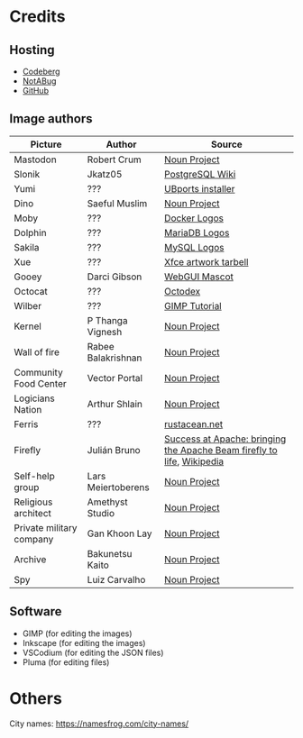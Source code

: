 # Credits

## Hosting

- [Codeberg](https://codeberg.org/mark22k/UnCiv-Logicians)
- [NotABug](https://notabug.org/mark22k/UnCiv-Logicians)
- [GitHub](https://github.com/marek22k/Logicians)

## Image authors

| Picture | Author | Source |
| --- | --- | --- |
| Mastodon | Robert Crum | [Noun Project](https://thenounproject.com/icon/mammoth-3220/) |
| Slonik | 	Jkatz05 | [PostgreSQL Wiki](https://wiki.postgresql.org/wiki/File:PostgreSQL_Logo.1_Color_Black.png) |
| Yumi | ??? | [UBports installer](https://github.com/ubports/ubports-installer/blob/master/build/icons/icon.png) |
| Dino | Saeful Muslim | [Noun Project](https://thenounproject.com/icon/dino-1556980/) |
| Moby | ??? | [Docker Logos](https://www.docker.com/company/newsroom/media-resources/) |
| Dolphin | ??? | [MariaDB Logos](https://mariadb.com/about-us/logos/) |
| Sakila | ??? | [MySQL Logos](https://www.mysql.com/about/legal/logos.html) |
| Xue | ??? | [Xfce artwork tarbell](https://www.xfce.org/download) |
| Gooey | Darci Gibson | [WebGUI Mascot](https://www.webgui.org/mascot/gooey) |
| Octocat | ??? | [Octodex](https://octodex.github.com/original/) |
| Wilber | ??? | [GIMP Tutorial](https://docs.gimp.org/en/gimp-first-steps.html) |
| Kernel | P Thanga Vignesh | [Noun Project](https://thenounproject.com/icon/major-general-933186/) |
| Wall of fire | Rabee Balakrishnan | [Noun Project](https://thenounproject.com/icon/firewall-110043/) |
| Community Food Center | Vector Portal | [Noun Project](https://thenounproject.com/icon/city-hall-4431733/) |
| Logicians Nation | Arthur Shlain | [Noun Project](https://thenounproject.com/icon/logic-718608/)
| Ferris | ??? | [rustacean.net](https://rustacean.net/) |
| Firefly | Julián Bruno | [Success at Apache: bringing the Apache Beam firefly to life](https://news.apache.org/foundation/entry/success-at-apache-bringing-the), [Wikipedia](https://en.wikipedia.org/wiki/File:Apache_Beam_firefly_mascot.svg) |
| Self-help group | Lars Meiertoberens | [Noun Project](https://thenounproject.com/icon/self-help-4845328/) |
| Religious architect | Amethyst Studio | [Noun Project](https://thenounproject.com/icon/architect-5295852/) |
| Private military company | Gan Khoon Lay | [Noun Project](https://thenounproject.com/icon/rich-ceo-with-personal-helicopter-1258242/) |
| Archive | Bakunetsu Kaito | [Noun Project](https://thenounproject.com/icon/cave-1842205/) | Intelligence service | Wibisono | [Noun Project](https://thenounproject.com/icon/spy-4750439/) |
| Spy | Luiz Carvalho | [Noun Project](https://thenounproject.com/icon/spy-2277455/) |

## Software

- GIMP (for editing the images)
- Inkscape (for editing the images)
- VSCodium (for editing the JSON files)
- Pluma (for editing files)

# Others

City names: https://namesfrog.com/city-names/

